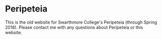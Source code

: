 # Peripeteia

This is the old website for Swarthmore College's Peripeteia (through Spring 2018). Please contact me with any questions about Peripeteia or this website.
